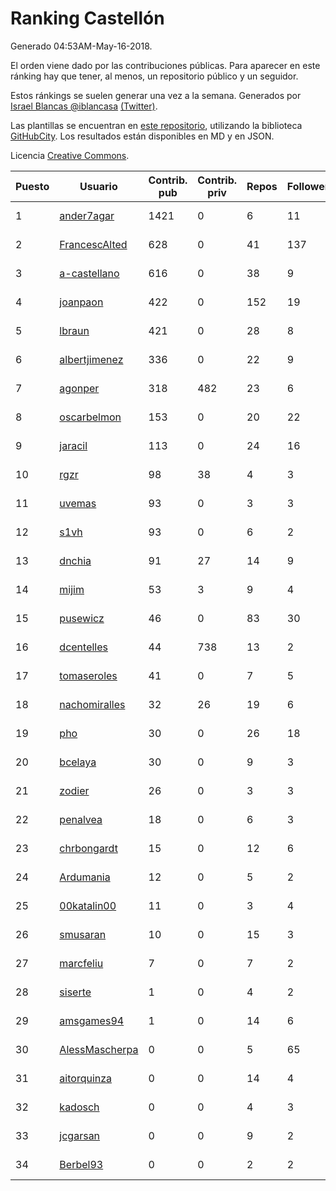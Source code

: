 # Ranking Castellón

Generado 04:53AM-May-16-2018.

El orden viene dado por las contribuciones públicas. Para aparecer en este ránking hay que tener, al menos, un repositorio público y un seguidor.

Estos ránkings se suelen generar una vez a la semana. Generados por [Israel Blancas @iblancasa](https://github.com/iblancasa/) [(Twitter)](https://twitter.com/iblancasa).

Las plantillas se encuentran en [este repositorio](https://github.com/iblancasa/GH-Spanish-Ranking), utilizando la biblioteca [GitHubCity](https://github.com/iblancasa/GitHubCity). Los resultados están disponibles en MD y en JSON.

Licencia [Creative Commons](https://creativecommons.org/licenses/by/4.0/).

| Puesto   |  Usuario  | Contrib. pub | Contrib. priv |Repos| Followers | Desde |  Avatar  |
|----------|-----------|--------------|---------------|-----|-----------|-------|----------|
|1|[ander7agar](https://github.com/ander7agar)|1421|0|6|11|2014-03-06|![ander7agar](https://avatars2.githubusercontent.com/u/6875232)|
|2|[FrancescAlted](https://github.com/FrancescAlted)|628|0|41|137|2010-06-25|![FrancescAlted](https://avatars0.githubusercontent.com/u/314521)|
|3|[a-castellano](https://github.com/a-castellano)|616|0|38|9|2015-03-17|![a-castellano](https://avatars0.githubusercontent.com/u/11519707)|
|4|[joanpaon](https://github.com/joanpaon)|422|0|152|19|2013-06-30|![joanpaon](https://avatars1.githubusercontent.com/u/4895527)|
|5|[lbraun](https://github.com/lbraun)|421|0|28|8|2010-06-02|![lbraun](https://avatars2.githubusercontent.com/u/294776)|
|6|[albertjimenez](https://github.com/albertjimenez)|336|0|22|9|2015-05-21|![albertjimenez](https://avatars3.githubusercontent.com/u/12547680)|
|7|[agonper](https://github.com/agonper)|318|482|23|6|2015-01-27|![agonper](https://avatars3.githubusercontent.com/u/10727467)|
|8|[oscarbelmon](https://github.com/oscarbelmon)|153|0|20|22|2013-04-05|![oscarbelmon](https://avatars0.githubusercontent.com/u/4066452)|
|9|[jaracil](https://github.com/jaracil)|113|0|24|16|2014-01-10|![jaracil](https://avatars0.githubusercontent.com/u/6370372)|
|10|[rgzr](https://github.com/rgzr)|98|38|4|3|2015-07-03|![rgzr](https://avatars1.githubusercontent.com/u/13169716)|
|11|[uvemas](https://github.com/uvemas)|93|0|3|3|2011-10-03|![uvemas](https://avatars1.githubusercontent.com/u/1099529)|
|12|[s1vh](https://github.com/s1vh)|93|0|6|2|2014-10-09|![s1vh](https://avatars1.githubusercontent.com/u/9099118)|
|13|[dnchia](https://github.com/dnchia)|91|27|14|9|2015-08-14|![dnchia](https://avatars2.githubusercontent.com/u/13800551)|
|14|[mijim](https://github.com/mijim)|53|3|9|4|2016-02-01|![mijim](https://avatars1.githubusercontent.com/u/17006034)|
|15|[pusewicz](https://github.com/pusewicz)|46|0|83|30|2008-02-26|![pusewicz](https://avatars2.githubusercontent.com/u/940)|
|16|[dcentelles](https://github.com/dcentelles)|44|738|13|2|2013-07-15|![dcentelles](https://avatars2.githubusercontent.com/u/5012707)|
|17|[tomaseroles](https://github.com/tomaseroles)|41|0|7|5|2015-02-16|![tomaseroles](https://avatars0.githubusercontent.com/u/11036562)|
|18|[nachomiralles](https://github.com/nachomiralles)|32|26|19|6|2013-06-26|![nachomiralles](https://avatars2.githubusercontent.com/u/4831513)|
|19|[pho](https://github.com/pho)|30|0|26|18|2009-05-25|![pho](https://avatars0.githubusercontent.com/u/88469)|
|20|[bcelaya](https://github.com/bcelaya)|30|0|9|3|2014-09-12|![bcelaya](https://avatars2.githubusercontent.com/u/8750450)|
|21|[zodier](https://github.com/zodier)|26|0|3|3|2010-11-13|![zodier](https://avatars0.githubusercontent.com/u/480371)|
|22|[penalvea](https://github.com/penalvea)|18|0|6|3|2013-04-09|![penalvea](https://avatars3.githubusercontent.com/u/4102114)|
|23|[chrbongardt](https://github.com/chrbongardt)|15|0|12|6|2012-11-19|![chrbongardt](https://avatars3.githubusercontent.com/u/2834466)|
|24|[Ardumania](https://github.com/Ardumania)|12|0|5|2|2012-02-17|![Ardumania](https://avatars0.githubusercontent.com/u/1445949)|
|25|[00katalin00](https://github.com/00katalin00)|11|0|3|4|2017-10-18|![00katalin00](https://avatars3.githubusercontent.com/u/32898469)|
|26|[smusaran](https://github.com/smusaran)|10|0|15|3|2015-11-10|![smusaran](https://avatars2.githubusercontent.com/u/15787704)|
|27|[marcfeliu](https://github.com/marcfeliu)|7|0|7|2|2013-10-01|![marcfeliu](https://avatars3.githubusercontent.com/u/5584924)|
|28|[siserte](https://github.com/siserte)|1|0|4|2|2014-02-05|![siserte](https://avatars2.githubusercontent.com/u/6595035)|
|29|[amsgames94](https://github.com/amsgames94)|1|0|14|6|2014-03-15|![amsgames94](https://avatars3.githubusercontent.com/u/6959189)|
|30|[AlessMascherpa](https://github.com/AlessMascherpa)|0|0|5|65|2011-04-03|![AlessMascherpa](https://avatars2.githubusercontent.com/u/706750)|
|31|[aitorquinza](https://github.com/aitorquinza)|0|0|14|4|2012-09-17|![aitorquinza](https://avatars3.githubusercontent.com/u/2361502)|
|32|[kadosch](https://github.com/kadosch)|0|0|4|3|2011-12-31|![kadosch](https://avatars1.githubusercontent.com/u/1296520)|
|33|[jcgarsan](https://github.com/jcgarsan)|0|0|9|2|2013-09-26|![jcgarsan](https://avatars3.githubusercontent.com/u/5547857)|
|34|[Berbel93](https://github.com/Berbel93)|0|0|2|2|2016-03-02|![Berbel93](https://avatars2.githubusercontent.com/u/17596372)|
